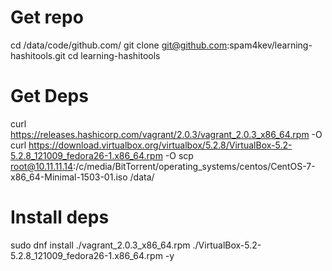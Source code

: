 # Get repo
cd /data/code/github.com/
git clone git@github.com:spam4kev/learning-hashitools.git
cd learning-hashitools
# Get Deps
curl https://releases.hashicorp.com/vagrant/2.0.3/vagrant_2.0.3_x86_64.rpm -O
curl https://download.virtualbox.org/virtualbox/5.2.8/VirtualBox-5.2-5.2.8_121009_fedora26-1.x86_64.rpm -O
scp root@10.11.11.14:/c/media/BitTorrent/operating_systems/centos/CentOS-7-x86_64-Minimal-1503-01.iso /data/
# Install deps
sudo dnf install ./vagrant_2.0.3_x86_64.rpm ./VirtualBox-5.2-5.2.8_121009_fedora26-1.x86_64.rpm -y
